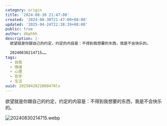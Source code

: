 ```yaml
---
category: origin
title: '2024-08-30 21:47:00'
created: '2024-08-30T21:47:00+08:00'
updated: '2025-04-24T22:38:39+08:00'
public: true
author: dkphhh
description: |-
  欲望就是你跟自己的约定，约定的内容是：不得到我想要的东西，我是不会快乐的。

  20240830214715……
tags:
  - 自我
  - 情绪
  - 心理
  - 哲学
  - 生活
uuid: 2025042021060470ls
---
```


欲望就是你跟自己的约定，约定的内容是：不得到我想要的东西，我是不会快乐的。

![20240830214715.webp](https://img.dkphhh.me/20240830214715.webp)
